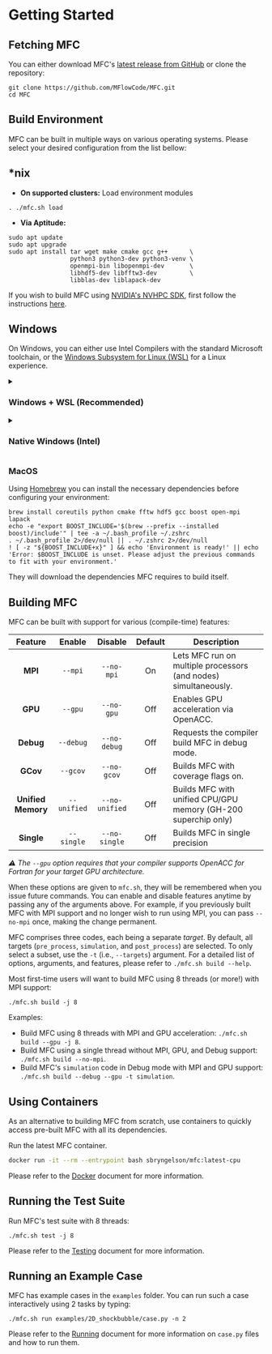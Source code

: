 # Getting Started

## Fetching MFC

You can either download MFC's [latest release from GitHub](https://github.com/MFlowCode/MFC/releases/latest) or clone the repository:

```shell
git clone https://github.com/MFlowCode/MFC.git
cd MFC
```

## Build Environment

MFC can be built in multiple ways on various operating systems.
Please select your desired configuration from the list bellow:

  <summary><h2>*nix</h2></summary>

- **On supported clusters:** Load environment modules

```shell
. ./mfc.sh load
```

- **Via Aptitude:**

```shell
sudo apt update
sudo apt upgrade
sudo apt install tar wget make cmake gcc g++      \
                 python3 python3-dev python3-venv \
                 openmpi-bin libopenmpi-dev       \
                 libhdf5-dev libfftw3-dev         \
                 libblas-dev liblapack-dev
```

If you wish to build MFC using [NVIDIA's NVHPC SDK](https://developer.nvidia.com/hpc-sdk),
first follow the instructions [here](https://developer.nvidia.com/nvidia-hpc-sdk-downloads).


  <summary><h2>Windows</h2></summary>

On Windows, you can either use Intel Compilers with the standard Microsoft toolchain,
or the [Windows Subsystem for Linux (WSL)](https://docs.microsoft.com/en-us/windows/wsl/)
for a Linux experience.

 <details>

   <summary><h3>Windows + WSL (Recommended)</h3></summary>

Install [Windows Subsystem for Linux (WSL)](https://docs.microsoft.com/en-us/windows/wsl/) on Windows 11:
Either
1. Open a terminal with administrator privileges and run the following command:
```shell
wsl --install
```
Or
1. Open the Start menu, search for "Windows Features", and select "Turn Windows features on or off". Enable "Windows Subsystem for Linux" by checking the corresponding box.
2. Open the Microsoft Store, search for "Linux", and install your preferred distribution (e.g., [Ubuntu](https://apps.microsoft.com/store/detail/ubuntu/9PDXGNCFSCZV))

Useful software to install for using WSL on Windows:
- [Windows Terminal](https://apps.microsoft.com/store/detail/windows-terminal/9N0DX20HK701)
- [Visual Studio Code](https://code.visualstudio.com/) and the [Remote - WSL](https://marketplace.visualstudio.com/items?itemName=ms-vscode-remote.remote-wsl) extension

Once you have WSL installed, you can follow the instructions for *nix systems above (for Ubuntu, see `Via Aptitude` section).

  </details>

  <details>

   <summary><h3>Native Windows (Intel)</h3></summary>

Install the latest version of:
- [Microsoft Visual Studio Community](https://visualstudio.microsoft.com/)
- Intel® oneAPI Base Toolkit
- Intel® oneAPI HPC Toolkit
- [Strawberry Perl](https://strawberryperl.com/) (Install and add `C:\strawberry\perl\bin\perl.exe` or your installation path to your [PATH](https://www.architectryan.com/2018/03/17/add-to-the-path-on-windows-10/))
Please note that Visual Studio must be installed first, and the oneAPI Toolkits need to be configured with the installed Visual Studio, even if you plan to use a different IDE.

Then, to initialize your development environment, run the following command (or your installation path) in the command prompt:
```shell
"C:\Program Files (x86)\Intel\oneAPI\setvars.bat"
```
Alternatively, you can run the following command in Powershell:
```shell
cmd.exe "/K" '"C:\Program Files (x86)\Intel\oneAPI\setvars.bat" && powershell'
```
You could verify the initialization by typing `where mpiexec` in the command prompt terminal (does not work in Powershell), which should return the path to the Intel MPI executable.
To continue following this guide, please stay in the initialized terminal window. Replace `./mfc.sh` with `.\mfc.bat` for all commands.

If `.\mfc.bat build` produces errors, please run the command again. Repeating this process three times should resolve all errors (once each for pre_process, simulation, and post_process). If the same error persists after each attempt, please verify that you have installed all required software and properly initialized the development environment. If uncertain, you could try deleting the build directory and starting over.

You will also have access to the `.sln` Microsoft Visual Studio solution files for an IDE (Integrated Development Environment).

  </details>

  <summary><h3>MacOS</h3></summary>

Using [Homebrew](https://brew.sh/) you can install the necessary dependencies
before configuring your environment:

```shell
brew install coreutils python cmake fftw hdf5 gcc boost open-mpi lapack
echo -e "export BOOST_INCLUDE='$(brew --prefix --installed boost)/include'" | tee -a ~/.bash_profile ~/.zshrc
. ~/.bash_profile 2>/dev/null || . ~/.zshrc 2>/dev/null
! [ -z "${BOOST_INCLUDE+x}" ] && echo 'Environment is ready!' || echo 'Error: $BOOST_INCLUDE is unset. Please adjust the previous commands to fit with your environment.'
```

They will download the dependencies MFC requires to build itself.

</details>

## Building MFC

MFC can be built with support for various (compile-time) features:

| Feature            | Enable      | Disable        | Default | Description                                                     |
| :----------------: | :---------: | :------------: | :-----: | --------------------------------------------------------------- |
| **MPI**            | `--mpi`     | `--no-mpi`     | On      | Lets MFC run on multiple processors (and nodes) simultaneously. |
| **GPU**            | `--gpu`     | `--no-gpu`     | Off     | Enables GPU acceleration via OpenACC.                           |
| **Debug**          | `--debug`   | `--no-debug`   | Off     | Requests the compiler build MFC in debug mode.                  |
| **GCov**           | `--gcov`    | `--no-gcov`    | Off     | Builds MFC with coverage flags on.                              |
| **Unified Memory** | `--unified` | `--no-unified` | Off     | Builds MFC with unified CPU/GPU memory (GH-200 superchip only)  |
| **Single**         | `--single`  | `--no-single`  | Off     | Builds MFC in single precision     

_⚠️ The `--gpu` option requires that your compiler supports OpenACC for Fortran for your target GPU architecture._

When these options are given to `mfc.sh`, they will be remembered when you issue future commands.
You can enable and disable features anytime by passing any of the arguments above.
For example, if you previously built MFC with MPI support and no longer wish to run using MPI, you can pass `--no-mpi` once, making the change permanent.

MFC comprises three codes, each being a separate _target_.
By default, all targets (`pre_process`, `simulation`, and `post_process`) are selected.
To only select a subset, use the `-t` (i.e., `--targets`) argument.
For a detailed list of options, arguments, and features, please refer to `./mfc.sh build --help`.

Most first-time users will want to build MFC using 8 threads (or more!) with MPI support:
```shell
./mfc.sh build -j 8
```

Examples:

- Build MFC using 8 threads with MPI and GPU acceleration: `./mfc.sh build --gpu -j 8`.
- Build MFC using a single thread without MPI, GPU, and Debug support: `./mfc.sh build --no-mpi`.
- Build MFC's `simulation` code in Debug mode with MPI and GPU support: `./mfc.sh build --debug --gpu -t simulation`.

## Using Containers
As an alternative to building MFC from scratch, use containers to quickly access pre-built MFC with all its dependencies.

Run the latest MFC container.
```bash
docker run -it --rm --entrypoint bash sbryngelson/mfc:latest-cpu
```
Please refer to the [Docker](https://mflowcode.github.io/documentation/docker.html) document for more information.


## Running the Test Suite

Run MFC's test suite with 8 threads:

```shell
./mfc.sh test -j 8
```

Please refer to the [Testing](testing.md) document for more information.

## Running an Example Case

MFC has example cases in the `examples` folder. You can run such a case interactively using 2 tasks by typing:

```shell
./mfc.sh run examples/2D_shockbubble/case.py -n 2
```

Please refer to the [Running](running.md) document for more information on `case.py` files and how to run them.
